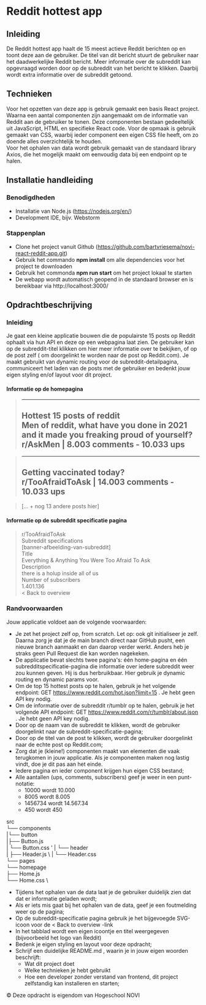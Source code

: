 # Reddit hottest app

## Inleiding

De Reddit hottest app haalt de 15 meest actieve Reddit berichten op en toont deze aan de gebruiker. De titel van dit
bericht stuurt de gebruiker naar het daadwerkelijke Reddit bericht. Meer informatie over de subreddit kan opgevraagd
worden door op de subreddit van het bericht te klikken. Daarbij wordt extra informatie over de subreddit getoond.

## Technieken

Voor het opzetten van deze app is gebruik gemaakt een basis React project. Waarna een aantal componenten zijn aangemaakt
om de informatie van Reddit aan de gebruiker te tonen. Deze componenten bestaan gedeeltelijk uit JavaScript, HTML en
specifieke React code. Voor de opmaak is gebruik gemaakt van CSS, waarbij ieder component een eigen CSS file heeft, om
zo doende alles overzichtelijk te houden.  \
Voor het ophalen van data wordt gebruik gemaakt van de standaard library Axios, die het mogelijk maakt om eenvoudig data
bij een endpoint op te halen.

## Installatie handleiding

### Benodigdheden
- Installatie van Node.js (https://nodejs.org/en/)
- Development IDE, bijv. Webstorm

### Stappenplan
- Clone het project vanuit Github (https://github.com/bartvriesema/novi-react-reddit-app.git)
- Gebruik het commando **npm install** om alle dependencies voor het project te downloaden
- Gebruik het commonda **npm run start** om het project lokaal te starten
- De webapp wordt automatisch geopend in de standaard browser en is bereikbaar via http://localhost:3000/


## Opdrachtbeschrijving

### Inleiding

Je gaat een kleine applicatie bouwen die de populairste 15 posts op Reddit ophaalt via hun API en deze op een webpagina
laat zien. De gebruiker kan op de subreddit-titel klikken om hier meer informatie over te bekijken, of op de post zelf (
om doorgelinkt te worden naar de post op Reddit.com). Je maakt gebruikt van dynamic routing voor de
subreddit-detailpagina, communiceert het laden van de posts met de gebruiker en bedenkt jouw eigen styling en/of layout
voor dit project.

#### Informatie op de homepagina

> --- 
> Hottest 15 posts of reddit  \
> Men of reddit, what have you done in 2021 and it made you freaking proud of yourself?  \
> r/AskMen | 8.003 comments - 10.033 ups
> --- 

> ---
> Getting vaccinated today?  \
> r/TooAfraidToAsk | 14.003 comments - 10.033 ups
> --- 

> [... + nog 13 andere posts hier]

#### Informatie op de subreddit specificatie pagina

> r/TooAfraidToAsk  \
> Subreddit specifications  \
> [banner-afbeelding-van-subreddit]  \
> Title  \
> Everything & Anything You Were Too Afraid To Ask  \
> Description  \
> there is a holup inside all of us  \
> Number of subscribers  \
> 1.401.136  \
> < Back to overview

### Randvoorwaarden

Jouw applicatie voldoet aan de volgende voorwaarden:

- Je zet het project zelf op, from scratch. Let op: ook git initialiseer je zelf. Daarna zorg je dat je de main branch
  direct naar GitHub pusht, een nieuwe branch aanmaakt en dan daarop verder werkt. Anders heb je straks geen Pull
  Request die kan worden nagekeken.
- De applicatie bevat slechts twee pagina's: één home-pagina en één subredditspecificatie-pagina die informatie over
  iedere subreddit weer zou kunnen geven. Hij is dus herbruikbaar. Hier gebruik je dynamic routing en dynamic params
  voor.
- Om de top 15 hottest posts op te halen, gebruik je het volgende endpoint: GET
  https://www.reddit.com/hot.json?limit=15 . Je hebt geen API key nodig.
- Om de informatie over de subreddit r/tumblr op te halen, gebruik je het volgende API endpoint:
  GET https://www.reddit.com/r/tumblr/about.json . Je hebt geen API key nodig.
- Door op de naam van de subreddit te klikken, wordt de gebruiker doorgelinkt naar de subreddit-specificatie-pagina;
- Door op de titel van de post te klikken, wordt de gebruiker doorgelinkt naar de echte post op Reddit.com;
- Zorg dat je (kleine!) componenten maakt van elementen die vaak terugkomen in jouw applicatie. Als je componenten maken
  nog lastig vindt, doe je dit pas aan het einde.
- Iedere pagina en ieder component krijgen hun eigen CSS bestand;
- Alle aantallen (ups, comments, subscribers) geef je weer in een punt-notatie:
    - 10000 wordt 10.000
    - 8005 wordt 8.005
    - 1456734 wordt 14.567.34
    - 450 wordt 450

src  \
└── components  \
|└── button  \
|├── Button.js  \
| └── Button.css \' | └── header  \
| ├── Header.js \ | └── Header.css  \
└── pages  \
└── homepage  \
├── Home.js  \
└── Home.css \

- Tijdens het ophalen van de data laat je de gebruiker duidelijk zien dat dat er informatie geladen wordt;
- Als er iets mis gaat bij het ophalen van de data, geef je een foutmelding weer op de pagina;
- Op de subreddit-specificatie pagina gebruik je het bijgevoegde SVG-icoon voor de <
  Back to overview -link
- In het tabblad wordt een eigen icoontje en titel weergegeven (bijvoorbeeld het logo van Reddit)
- Bedenk je eigen styling en layout voor deze opdracht;
- Schrijf een duidelijke README.md , waarin je in jouw eigen woorden beschrijft:
    - Wat dit project doet
    - Welke technieken je hebt gebruikt
    - Hoe een developer zonder verstand van frontend, dit project zelfstandig kan installeren en starten;

© Deze opdracht is eigendom van Hogeschool NOVI